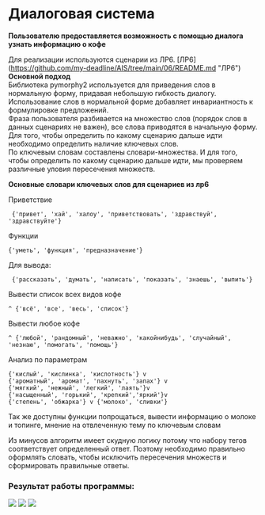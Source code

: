 # Диалоговая система


**Пользователю предоставляется возможность с помощью диалога узнать информацию о кофе**

Для реализации используются сценарии из ЛР6.
[ЛР6] (https://github.com/my-deadline/AIS/tree/main/06/README.md "ЛР6")
**Основной подход**    
Библиотека pymorphy2 используется для приведения слов в нормальную форму, придавая небольшую гибкость диалогу.    
Использование слов в нормальной форме добавляет инвариантность к формулировке предложений.    
Фраза пользователя разбивается на множество слов (порядок слов в данных сценариях не важен), все слова приводятся в начальную форму.    
Для того, чтобы определить по какому сценарию дальше идти необходимо определить наличие ключевых слов.    
По ключевым словам составлены словари-множества. И для того, чтобы определить по какому сценарию дальше идти, мы проверяем различные уловия пересечения множеств.

**Основные словари ключевых слов для сценариев из лр6**

Приветствие

     {'привет', 'хай', 'халоу', 'приветствовать', 'здравствуй', 'здравствуйте'}  

Функции

    {'уметь', 'функция', 'предназначение'}
    
Для вывода:

     {'рассказать', 'думать', 'написать', 'показать', 'знаешь', 'выпить'}

Вывести список всех видов кофе

    ^ {'всё', 'все', 'весь', 'список'} 
    
Вывести любое кофе

    ^ {'любой', 'рандомный', 'неважно', 'какойнибудь', 'случайный', 'незнаю', 'помогать', 'помощь'}    

Анализ по параметрам 

    {'кислый', 'кислинка', 'кислотность'} v
    {'ароматный', 'аромат', 'пахнуть', 'запах'} v
    {'мягкий', 'нежный', 'легкий', 'лаять'}v
    {'насыщенный', 'горький', 'крепкий','яркий'}v
    {'степень', 'обжарка'} v {'молоко', 'сливки'}

Так же доступны функции попрощаться, вывести информацию о молоке и топинге, мнение на отвлеченную тему по ключевым словам

Из минусов алгоритм имеет скудную логику потому что набору тегов соответствует определенный ответ. Поэтому необходимо правильно оформлять словать, чтобы исключить пересечения множеств и сформировать правильные ответы. 

### Результат работы программы:
 
 
<img src="https://i.ibb.co/cT7WH4C/Screenshot-1.png" />
<img src="https://i.ibb.co/NWmNSpR/Screenshot-2.png" />
<img src="https://i.ibb.co/K249xN3/Screenshot-4.png" />
